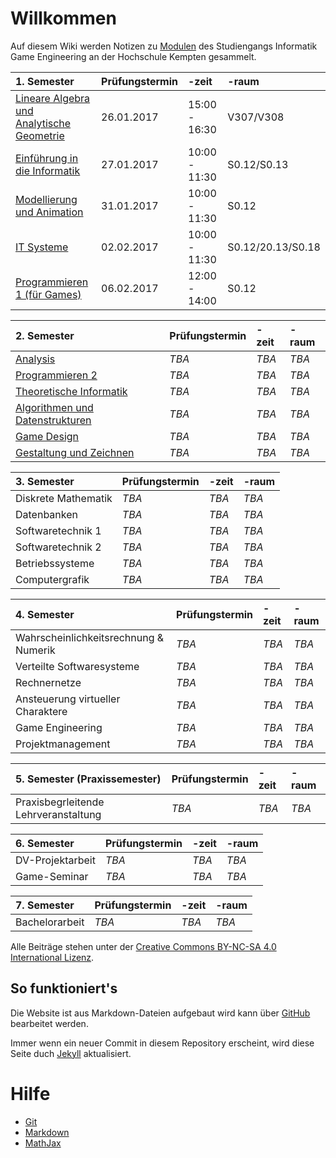 <script src="https://cdn.mathjax.org/mathjax/latest/MathJax.js?config=TeX-AMS-MML_HTMLorMML" type="text/javascript"></script>

# Willkommen

Auf diesem Wiki werden Notizen zu [Modulen](http://www.hochschule-kempten.de/fileadmin/fh-kempten/E_I/inf-ge/pdf/161003_Modulhandbuch_IF-GE.PDF) des Studiengangs Informatik Game Engineering an der Hochschule Kempten gesammelt.

|1. Semester                              |Prüfungstermin|-zeit|-raum|
|:----------------------------------------|:-------------|:----|:----|
|[Lineare Algebra und Analytische Geometrie](/1/lineare-algebra-und-analytische-geometrie)|26.01.2017|15:00 - 16:30|V307/V308|
|[Einführung in die Informatik](/1/einfuehrung-in-die-informatik)|27.01.2017|10:00 - 11:30|S0.12/S0.13|
|[Modellierung und Animation](/1/modellierung-und-animation)|31.01.2017|10:00 - 11:30|S0.12|
|[IT Systeme](/1/it-systeme)|02.02.2017|10:00 - 11:30|S0.12/20.13/S0.18|
|[Programmieren 1 (für Games)](/1/programmieren-1-fuer-games)|06.02.2017|12:00 - 14:00|S0.12|

|2. Semester                              |Prüfungstermin|-zeit|-raum|
|:----------------------------------------|:-------------|:----|:----|
|[Analysis](2/analysis)|_TBA_|_TBA_|_TBA_|
|[Programmieren 2](2/programmieren-2)|_TBA_|_TBA_|_TBA_|
|[Theoretische Informatik](2/theoretische-informatik)|_TBA_|_TBA_|_TBA_|
|[Algorithmen und Datenstrukturen](2/algorithmen-und-datenstrukturen)|_TBA_|_TBA_|_TBA_|
|[Game Design](2/game-design)|_TBA_|_TBA_|_TBA_|
|[Gestaltung und Zeichnen](2/gestaltung-und-zeichnen)|_TBA_|_TBA_|_TBA_|

|3. Semester                              |Prüfungstermin|-zeit|-raum|
|:----------------------------------------|:-------------|:----|:----|
|Diskrete Mathematik|_TBA_|_TBA_|_TBA_|
|Datenbanken|_TBA_|_TBA_|_TBA_|
|Softwaretechnik 1|_TBA_|_TBA_|_TBA_|
|Softwaretechnik 2|_TBA_|_TBA_|_TBA_|
|Betriebssysteme|_TBA_|_TBA_|_TBA_|
|Computergrafik|_TBA_|_TBA_|_TBA_|

|4. Semester                              |Prüfungstermin|-zeit|-raum|
|:----------------------------------------|:-------------|:----|:----|
|Wahrscheinlichkeitsrechnung & Numerik|_TBA_|_TBA_|_TBA_|
|Verteilte Softwaresysteme|_TBA_|_TBA_|_TBA_|
|Rechnernetze|_TBA_|_TBA_|_TBA_|
|Ansteuerung virtueller Charaktere|_TBA_|_TBA_|_TBA_|
|Game Engineering|_TBA_|_TBA_|_TBA_|
|Projektmanagement|_TBA_|_TBA_|_TBA_|

|5. Semester (Praxissemester)             |Prüfungstermin|-zeit|-raum|
|:----------------------------------------|:-------------|:----|:----|
|Praxisbegrleitende Lehrveranstaltung|_TBA_|_TBA_|_TBA_|

|6. Semester                              |Prüfungstermin|-zeit|-raum|
|:----------------------------------------|:-------------|:----|:----|
|DV-Projektarbeit|_TBA_|_TBA_|_TBA_|
|Game-Seminar|_TBA_|_TBA_|_TBA_|

|7. Semester                              |Prüfungstermin|-zeit|-raum|
|:----------------------------------------|:-------------|:----|:----|
|Bachelorarbeit|_TBA_|_TBA_|_TBA_|

Alle Beiträge stehen unter der [Creative Commons BY-NC-SA 4.0 International Lizenz](https://creativecommons.org/licenses/by-nc-sa/4.0/deed.de).

## So funktioniert's

Die Website ist aus Markdown-Dateien aufgebaut wird kann über [GitHub](https://github.com/GE-Kempten/Wiki/edit/master/index.md) bearbeitet werden.

Immer wenn ein neuer Commit in diesem Repository erscheint, wird diese Seite duch [Jekyll](https://jekyllrb.com/) aktualisiert.

# Hilfe

- [Git](/help/git)
- [Markdown](/help/markdown)
- [MathJax](/help/mathjax)
